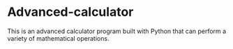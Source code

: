 # Advanced-calculator
This is an advanced calculator program built with Python that can perform a variety of mathematical operations.
